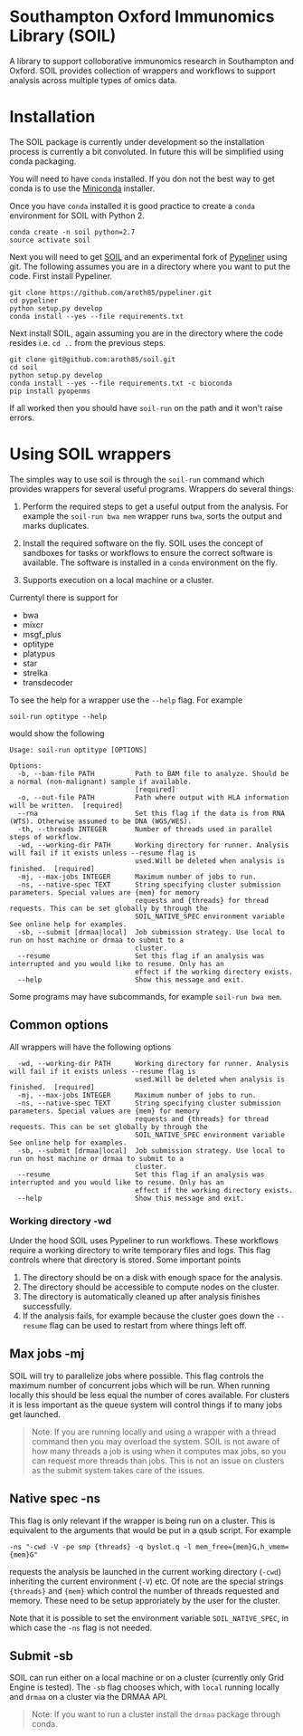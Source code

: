 # Southampton Oxford Immunomics Library (SOIL)

A library to support colloborative immunomics research in Southampton and Oxford.
SOIL provides collection of wrappers and workflows to support analysis across multiple types of omics data.

# Installation

The SOIL package is currently under development so the installation process is currently a bit convoluted.
In future this will be simplified using conda packaging.

You will need to have `conda` installed. 
If you don not the best way to get conda is to use the [Miniconda](https://conda.io/miniconda.html) installer.

Once you have `conda` installed it is good practice to create a `conda` environment for SOIL with Python 2.

```
conda create -n soil python=2.7
source activate soil
```

Next you will need to get [SOIL](https://github.com/aroth85/pypeliner) and an experimental fork of [Pypeliner](https://github.com/aroth85/pypeliner) using git.
The following assumes you are in a directory where you want to put the code.
First install Pypeliner.

```
git clone https://github.com/aroth85/pypeliner.git
cd pypeliner
python setup.py develop
conda install --yes --file requirements.txt
```

Next install SOIL, again assuming you are in the directory where the code resides i.e. `cd ..` from the previous steps.

```
git clone git@github.com:aroth85/soil.git
cd soil
python setup.py develop
conda install --yes --file requirements.txt -c bioconda
pip install pyopenms
```

If all worked then you should have `soil-run` on the path and it won't raise errors.

# Using SOIL wrappers

The simples way to use soil is through the `soil-run` command which provides wrappers for several useful programs.
Wrappers do several things:

1. Perform the required steps to get a useful output from the analysis. 
For example the `soil-run bwa mem` wrapper runs `bwa`, sorts the output and marks duplicates.

2. Install the required software on the fly.
SOIL uses the concept of sandboxes for tasks or workflows to ensure the correct software is available.
The software is installed in a `conda` environment on the fly.

3. Supports execution on a local machine or a cluster.


Currentyl there is support for
- bwa
- mixcr
- msgf_plus
- optitype
- platypus
- star
- strelka
- transdecoder

To see the help for a wrapper use the `--help` flag.
For example

```
soil-run optitype --help
```

would show the following

```
Usage: soil-run optitype [OPTIONS]

Options:
  -b, --bam-file PATH          Path to BAM file to analyze. Should be a normal (non-malignant) sample if available.
                               [required]
  -o, --out-file PATH          Path where output with HLA information will be written.  [required]
  --rna                        Set this flag if the data is from RNA (WTS). Otherwise assumed to be DNA (WGS/WES).
  -th, --threads INTEGER       Number of threads used in parallel steps of workflow.
  -wd, --working-dir PATH      Working directory for runner. Analysis will fail if it exists unless --resume flag is
                               used.Will be deleted when analysis is finished.  [required]
  -mj, --max-jobs INTEGER      Maximum number of jobs to run.
  -ns, --native-spec TEXT      String specifying cluster submission parameters. Special values are {mem} for memory
                               requests and {threads} for thread requests. This can be set globally by through the
                               SOIL_NATIVE_SPEC environment variable See online help for examples.
  -sb, --submit [drmaa|local]  Job submission strategy. Use local to run on host machine or drmaa to submit to a
                               cluster.
  --resume                     Set this flag if an analysis was interrupted and you would like to resume. Only has an
                               effect if the working directory exists.
  --help                       Show this message and exit.
```

Some programs may have subcommands, for example `soil-run bwa mem`.

## Common options

All wrappers will have the following options

```
  -wd, --working-dir PATH      Working directory for runner. Analysis will fail if it exists unless --resume flag is
                               used.Will be deleted when analysis is finished.  [required]
  -mj, --max-jobs INTEGER      Maximum number of jobs to run.
  -ns, --native-spec TEXT      String specifying cluster submission parameters. Special values are {mem} for memory
                               requests and {threads} for thread requests. This can be set globally by through the
                               SOIL_NATIVE_SPEC environment variable See online help for examples.
  -sb, --submit [drmaa|local]  Job submission strategy. Use local to run on host machine or drmaa to submit to a
                               cluster.
  --resume                     Set this flag if an analysis was interrupted and you would like to resume. Only has an
                               effect if the working directory exists.
  --help                       Show this message and exit.
```

### Working directory -wd

Under the hood SOIL uses Pypeliner to run workflows. 
These workflows require a working directory to write temporary files and logs.
This flag controls where that directory is stored.
Some important points

1. The directory should be on a disk with enough space for the analysis.
2. The directory should be accessible to compute nodes on the cluster.
3. The directory is automatically cleaned up after analysis finishes successfully.
4. If the analysis fails, for example because the cluster goes down the `--resume` flag can be used to restart from where things left off.

## Max jobs -mj

SOIL will try to parallelize jobs where possible.
This flag controls the maximum number of concurrent jobs which will be run.
When running locally this should be less equal the number of cores available.
For clusters it is less important as the queue system will control things if to many jobs get launched.

> Note: If you are running locally and using a wrapper with a thread command then you may overload the system.
> SOIL is not aware of how many threads a job is using when it computes max jobs, so you can request more threads than jobs.
> This is not an issue on clusters as the submit system takes care of the issues.

##  Native spec -ns

This flag is only relevant if the wrapper is being run on a cluster.
This is equivalent to the arguments that would be put in a qsub script.
For example

```
-ns "-cwd -V -pe smp {threads} -q byslot.q -l mem_free={mem}G,h_vmem={mem}G"
```

requests the analysis be launched in the current working directory (`-cwd`) inheriting the current environment (`-V`) etc.
Of note are the special strings `{threads}` and `{mem}` which control the number of threads requested and memory.
These need to be setup approriately by the user for the cluster.

Note that it is possible to set the environment variable `SOIL_NATIVE_SPEC`, in which case the `-ns` flag is not needed.

## Submit -sb

SOIL can run either on a local machine or on a cluster (currently only Grid Engine is tested).
The `-sb` flag chooses which, with `local` running locally and `drmaa` on a cluster via the DRMAA API.

> Note: If you want to run a cluster install the `drmaa` package through conda.